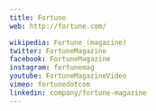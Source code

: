 ```yaml
---
title: Fortune
web: http://fortune.com/

wikipedia: Fortune_(magazine)
twitter: FortuneMagazine
facebook: FortuneMagazine
instagram: fortunemag
youtube: FortuneMagazineVideo
vimeo: fortunedotcom
linkedin: company/fortune-magazine
---
```

